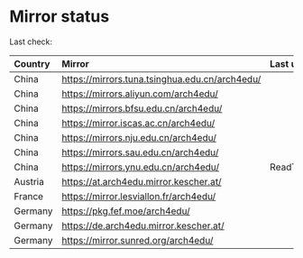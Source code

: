 <script src="./time.js"></script>
# Mirror status
Last check: <script type="text/javascript">localize(1682303770.9720874);</script>

|Country|Mirror|Last update|
|:------|:-----|:----------|
|China|https://mirrors.tuna.tsinghua.edu.cn/arch4edu/|<script type="text/javascript">localize(1682274570);</script>|
|China|https://mirrors.aliyun.com/arch4edu/|<script type="text/javascript">localize(1682231466);</script>|
|China|https://mirrors.bfsu.edu.cn/arch4edu/|<script type="text/javascript">localize(1682274570);</script>|
|China|https://mirror.iscas.ac.cn/arch4edu/|<script type="text/javascript">localize(1682274570);</script>|
|China|https://mirrors.nju.edu.cn/arch4edu/|<script type="text/javascript">localize(1682231466);</script>|
|China|https://mirrors.sau.edu.cn/arch4edu/|<script type="text/javascript">localize(1673850842);</script>|
|China|https://mirrors.ynu.edu.cn/arch4edu/|ReadTimeout|
|Austria|https://at.arch4edu.mirror.kescher.at/|<script type="text/javascript">localize(1682274570);</script>|
|France|https://mirror.lesviallon.fr/arch4edu/|<script type="text/javascript">localize(1682274570);</script>|
|Germany|https://pkg.fef.moe/arch4edu/|<script type="text/javascript">localize(1682274570);</script>|
|Germany|https://de.arch4edu.mirror.kescher.at/|<script type="text/javascript">localize(1682274570);</script>|
|Germany|https://mirror.sunred.org/arch4edu/|<script type="text/javascript">localize(1682274570);</script>|

<script src="./tablefilter/tablefilter.js"></script>
<script src="./table.js"></script>